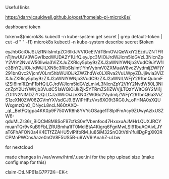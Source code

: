Useful links

https://darrylcauldwell.github.io/post/homelab-pi-microk8s/

dashboard token

token=$(microk8s kubectl -n kube-system get secret | grep default-token | cut -d " " -f1)
microk8s kubectl -n kube-system describe secret $token

eyJhbGciOiJSUzI1NiIsImtpZCI6IktJVVlOeEtVdTBmOVJQeWxiY2EzdUZNTFRnTjhwUUV3WGw1bzdWUDA2Y1UifQ.eyJpc3MiOiJrdWJlcm5ldGVzL3NlcnZpY2VhY2NvdW50Iiwia3ViZXJuZXRlcy5pby9zZXJ2aWNlYWNjb3VudC9uYW1lc3BhY2UiOiJrdWJlLXN5c3RlbSIsImt1YmVybmV0ZXMuaW8vc2VydmljZWFjY291bnQvc2VjcmV0Lm5hbWUiOiJkZWZhdWx0LXRva2VuLWpyZDJjIiwia3ViZXJuZXRlcy5pby9zZXJ2aWNlYWNjb3VudC9zZXJ2aWNlLWFjY291bnQubmFtZSI6ImRlZmF1bHQiLCJrdWJlcm5ldGVzLmlvL3NlcnZpY2VhY2NvdW50L3NlcnZpY2UtYWNjb3VudC51aWQiOiJkZjk5YTRmZS1iZWVjLTQzYWItOGY2Mi1jZDI1N2NlMDZiYzQiLCJzdWIiOiJzeXN0ZW06c2VydmljZWFjY291bnQ6a3ViZS1zeXN0ZW06ZGVmYXVsdCJ9.BWiPHFzVvs6XO9t3RG0Jv_oFHNA0sXQUWxgmzQnO_DNycL8ncLN6OtAXQ-_qL_BetFQtgpa4KK0p9F750WR8h8YVYcOSage1T8lplFmAcy9ZUwyAzlxUSZW6-qduMLZr36r_BiQCM8M8SoF97cfkS0efVbenfoo47HxxxuAJMHrLQUXJRCYmuanTQr9vKuB9FbLZRUBmha1fT0MdiBtA4Kigrq6FgnMwLSI91buAOAivLJYaT6FhAFON0a4K4ETfZZAHU5vlPifbRM_lu85iM32SnO3tVtIh1fullDgPgXKORCPMnPWCnsAaze0nOV8F5US5B-u9WV9IAnahZ-uLbw

for nextcloud

made changes in /var/www/html/.user.ini for the php upload size (make config map for this)

claim-DtLNP61aG7P72K--EK-t

